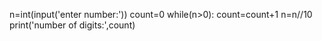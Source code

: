 n=int(input('enter number:'))
count=0
while(n>0):
    count=count+1
    n=n//10
print('number of digits:',count)
